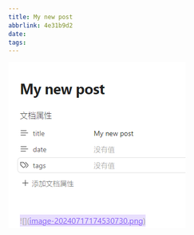 ```yaml
---
title: My new post
abbrlink: 4e31b9d2
date:
tags:
---
```



![](My%20new%20post/image-20240717181226893.png)

